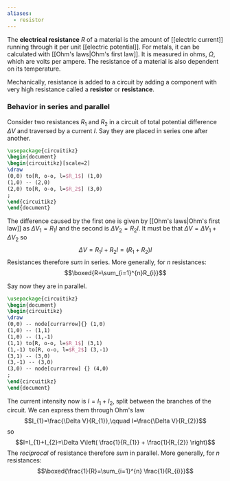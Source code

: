 ```yaml
---
aliases:
  - resistor
---
```

The **electrical resistance** $R$ of a material is the amount of [[electric current]] running through it per unit [[electric potential]]. For metals, it can be calculated with [[Ohm's laws|Ohm's first law]]. It is measured in ohms, $\Omega$, which are volts per ampere. The resistance of a material is also dependent on its temperature.

Mechanically, resistance is added to a circuit by adding a component with very high resistance called a **resistor** or **resistance**.
### Behavior in series and parallel
Consider two resistances $R_{1}$ and $R_{2}$ in a circuit of total potential difference $\Delta V$ and traversed by a current $I$. Say they are placed in series one after another.

```tikz
\usepackage{circuitikz}
\begin{document}
\begin{circuitikz}[scale=2]
\draw
(0,0) to[R, o-o, l=$R_1$] (1,0)
(1,0) -- (2,0)
(2,0) to[R, o-o, l=$R_2$] (3,0)
;
\end{circuitikz}
\end{document}
```

The difference caused by the first one is given by [[Ohm's laws|Ohm's first law]] as $\Delta V_{1}=R_{1}I$ and the second is $\Delta V_{2}=R_{2}I$. It must be that $\Delta V=\Delta V_{1}+\Delta V_{2}$ so
$$\Delta V=R_{1}I+R_{2}I=(R_{1}+R_{2})I$$
Resistances therefore *sum* in series. More generally, for $n$ resistances:
$$\boxed{R=\sum_{i=1}^{n}R_{i}}$$

Say now they are in parallel.

```tikz
\usepackage{circuitikz}
\begin{document}
\begin{circuitikz}
\draw
(0,0) -- node[currarrow]{} (1,0)
(1,0) -- (1,1)
(1,0) -- (1,-1)
(1,1) to[R, o-o, l=$R_1$] (3,1)
(1,-1) to[R, o-o, l=$R_2$] (3,-1)
(3,1) -- (3,0)
(3,-1) -- (3,0)
(3,0) -- node[currarrow] {} (4,0)
;
\end{circuitikz}
\end{document}
```

The current intensity now is $I=I_{1}+I_{2}$, split between the branches of the circuit. We can express them through Ohm's law
$$I_{1}=\frac{\Delta V}{R_{1}},\qquad I=\frac{\Delta V}{R_{2}}$$
so
$$I=I_{1}+I_{2}=\Delta V\left( \frac{1}{R_{1}} + \frac{1}{R_{2}} \right)$$
The *reciprocal* of resistance therefore *sum* in parallel. More generally, for $n$ resistances:
$$\boxed{\frac{1}{R}=\sum_{i=1}^{n} \frac{1}{R_{i}}}$$
